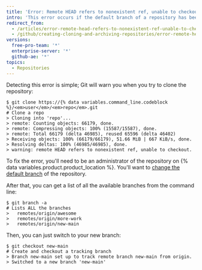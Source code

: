 ```yaml
---
title: 'Error: Remote HEAD refers to nonexistent ref, unable to checkout'
intro: 'This error occurs if the default branch of a repository has been deleted on {% data variables.product.product_location %}.'
redirect_from:
  - /articles/error-remote-head-refers-to-nonexistent-ref-unable-to-checkout
  - /github/creating-cloning-and-archiving-repositories/error-remote-head-refers-to-nonexistent-ref-unable-to-checkout
versions:
  free-pro-team: '*'
  enterprise-server: '*'
  github-ae: '*'
topics:
  - Repositories
---
```


Detecting this error is simple; Git will warn you when you try to clone the repository:

```shell
$ git clone https://{% data variables.command_line.codeblock %}/<em>user</em>/<em>repo</em>.git
# Clone a repo
> Cloning into 'repo'...
> remote: Counting objects: 66179, done.
> remote: Compressing objects: 100% (15587/15587), done.
> remote: Total 66179 (delta 46985), reused 65596 (delta 46402)
> Receiving objects: 100% (66179/66179), 51.66 MiB | 667 KiB/s, done.
> Resolving deltas: 100% (46985/46985), done.
> warning: remote HEAD refers to nonexistent ref, unable to checkout.
```

To fix the error, you'll need to be an administrator of the repository on {% data variables.product.product_location %}. You'll want to [change the default branch](/github/administering-a-repository/changing-the-default-branch) of the repository.

After that, you can get a list of all the available branches from the command line:

```shell
$ git branch -a
# Lists ALL the branches
>   remotes/origin/awesome
>   remotes/origin/more-work
>   remotes/origin/new-main
```

Then, you can just switch to your new branch:

```shell
$ git checkout new-main
# Create and checkout a tracking branch
> Branch new-main set up to track remote branch new-main from origin.
> Switched to a new branch 'new-main'
```
